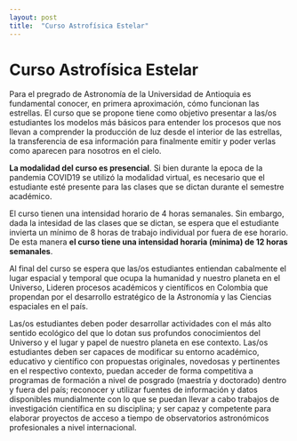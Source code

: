 ```yaml
---
layout: post
title:  "Curso Astrofísica Estelar"
---
```



<div class = "uk-container uk-container-small">

# Curso Astrofísica Estelar
Para el pregrado de Astronomía de la Universidad de Antioquia es fundamental conocer, en primera aproximación, cómo funcionan las estrellas. El curso que se propone tiene como objetivo presentar a las/os estudiantes los modelos más básicos para entender los procesos que nos llevan a comprender la producción de luz desde el interior de las estrellas, la transferencia de esa información para finalmente emitir y poder verlas como aparecen para nosotros en el cielo.

**La modalidad del curso es presencial**. Si bien durante la epoca de la pandemia COVID19 se utilizó la modalidad virtual, es necesario que el estudiante esté presente para las clases que se dictan durante el semestre académico. 

El curso tienen una intensidad horario de 4 horas semanales. Sin embargo, dada la intesidad de las clases que se dictan, se espera que el estudiante invierta un mínimo de 8 horas de trabajo individual por fuera de ese horario. De esta manera **el curso tiene una intensidad horaria (mínima) de 12 horas semanales**.

Al final del curso se espera que las/os estudiantes entiendan cabalmente el lugar espacial y temporal que ocupa la humanidad y nuestro planeta en el Universo, Lideren procesos académicos y científicos en Colombia que propendan por el desarrollo estratégico de la Astronomía y las Ciencias espaciales en el país.

Las/os estudiantes deben poder desarrollar actividades con el más alto sentido ecológico del que lo dotan sus profundos conocimientos del Universo y el lugar y papel de nuestro planeta en ese contexto. Las/os estudiantes deben ser capaces de modificar su entorno académico, educativo y científico con propuestas originales, novedosas y pertinentes en el respectivo contexto, puedan acceder de forma competitiva a programas de formación a nivel de posgrado (maestría y doctorado) dentro y fuera del país; reconocer y utilizar fuentes de información y datos disponibles mundialmente con lo que se puedan llevar a cabo trabajos de investigación científica en su disciplina; y ser capaz y competente para elaborar proyectos de acceso a tiempo de observatorios astronómicos profesionales a nivel internacional.

